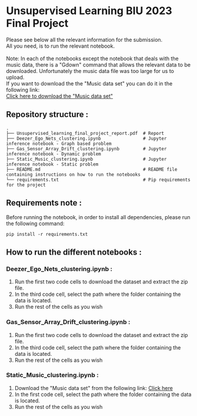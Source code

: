 # Unsupervised Learning BIU 2023 Final Project

Please see below all the relevant information for the submission.<br>
All you need, is to run the relevant notebook.<br><br>
Note: In each of the notebooks except the notebook that deals with the music data, there is a "Gdown" command that allows the relevant data to be downloaded.
Unfortunately the music data file was too large for us to upload.<br>
If you want to download the the "Music data set" you can do it in the following link:<br>
<a href="https://os.unil.cloud.switch.ch/fma/fma_metadata.zip">Click here to download the "Music data set"</a>


## Repository structure :
    .
    ├── Unsupervised_learning_final_project_report.pdf  # Report
    ├── Deezer_Ego_Nets_clustering.ipynb                # Jupyter inference notebook - Graph based problem
    ├── Gas_Sensor_Array_Drift_clustering.ipynb         # Jupyter inference notebook - Dynamic problem
    ├── Static_Music_clustering.ipynb                   # Jupyter inference notebook - Static problem     
    ├── README.md                                       # README file containing instructions on how to run the notebooks
    └── requirements.txt                                # Pip requirements for the project

## Requirements note :
Before running the notebook, in order to install all dependencies, please run the following command:<br>

    pip install -r requirements.txt

## How to run the different notebooks :

### Deezer_Ego_Nets_clustering.ipynb : 
<ol type="1">
	<li>Run the first two code cells to download the dataset and extract the zip file.</li>
	<li>In the third code cell, select the path where the folder containing the data is located.</li>
	<li>Run the rest of the cells as you wish</li>
</ol>

### Gas_Sensor_Array_Drift_clustering.ipynb : 
<ol type="1">
	<li>Run the first two code cells to download the dataset and extract the zip file.</li>
	<li>In the third code cell, select the path where the folder containing the data is located.</li>
	<li>Run the rest of the cells as you wish</li>
</ol>


### Static_Music_clustering.ipynb : 
<ol type="1">
	<li>Download the "Music data set" from the following link: <a href="https://os.unil.cloud.switch.ch/fma/fma_metadata.zip">Click here</a></li>
	<li>In the first code cell, select the path where the folder containing the data is located.</li>
	<li>Run the rest of the cells as you wish</li>
</ol>
